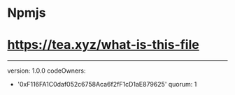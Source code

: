 # Npmjs
# https://tea.xyz/what-is-this-file
---
version: 1.0.0
codeOwners:
  - '0xF116FA1C0daf052c6758Aca6f2fF1cD1aE879625'
quorum: 1
